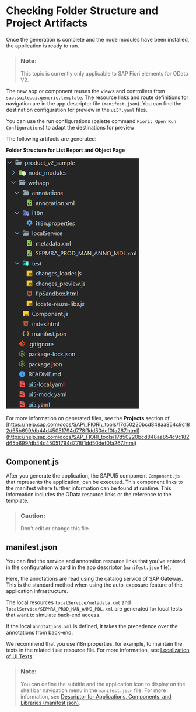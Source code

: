 <!-- loiof7abd1bbc766422e82476e333a46c9a1 -->

# Checking Folder Structure and Project Artifacts

Once the generation is complete and the node modules have been installed, the application is ready to run.

> ### Note:  
> This topic is currently only applicable to SAP Fiori elements for OData V2.

The new app or component reuses the views and controllers from `sap.suite.ui.generic.template`. The resource links and route definitions for navigation are in the app descriptor file \(`manifest.json`\). You can find the destination configuration for preview in the `ui5*.yaml` files.

You can use the run configurations \(palette command `Fiori: Open Run Configurations`\) to adapt the destinations for preview

The following artifacts are generated:

   
  
**Folder Structure for List Report and Object Page**

 ![](images/Folder_Structure_for_List_Report_and_Object_Page_c33e8a1.png "Folder Structure for List Report and Object Page") 

For more information on generated files, see the **Projects** section of [https://help.sap.com/docs/SAP\_FIORI\_tools/17d50220bcd848aa854c9c182d65b699/db44d45051794d778f1dd50def0fa267.html](https://help.sap.com/docs/SAP_FIORI_tools/17d50220bcd848aa854c9c182d65b699/db44d45051794d778f1dd50def0fa267.html)



## Component.js

After you generate the application, the SAPUI5 component `Component.js` that represents the application, can be executed. This component links to the manifest where further information can be found at runtime. This information includes the OData resource links or the reference to the template.

> ### Caution:  
> Don't edit or change this file.



## manifest.json

You can find the service and annotation resource links that you've entered in the configuration wizard in the app descriptor \(`manifest.json` file\).

Here, the annotations are read using the catalog service of SAP Gateway. This is the standard method when using the auto-exposure feature of the application infrastructure.

The local resources `localService/metadata.xml` and `localService/SEPMRA_PROD_MAN_ANNO_MDL.xml` are generated for local tests that want to simulate back-end access.

If the local `annotations.xml` is defined, it takes the precedence over the annotations from back-end.

We recommend that you use i18n properties, for example, to maintain the texts in the related `i18n` resource file. For more information, see [Localization of UI Texts](localization-of-ui-texts-b8cb649.md).

> ### Note:  
> You can define the subtitle and the application icon to display on the shell bar navigation menu in the `manifest.json` file. For more information, see [Descriptor for Applications, Components, and Libraries \(manifest.json\)](../04_Essentials/descriptor-for-applications-components-and-libraries-manifest-json-be0cf40.md).

